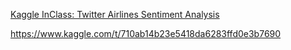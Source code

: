 [Kaggle InClass: Twitter Airlines Sentiment Analysis](https://www.kaggle.com/t/710ab14b23e5418da6283ffd0e3b7690)

https://www.kaggle.com/t/710ab14b23e5418da6283ffd0e3b7690

